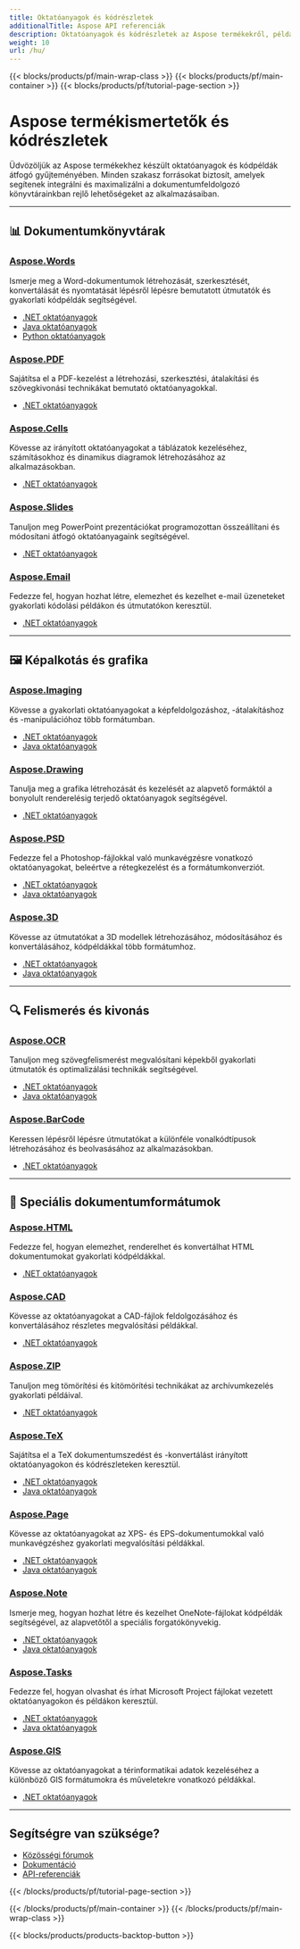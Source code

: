 ```yaml
---
title: Oktatóanyagok és kódrészletek
additionalTitle: Aspose API referenciák
description: Oktatóanyagok és kódrészletek az Aspose termékekről, például az Aspose.Words, Aspose.Cells, Aspose.PDF és más termékekről. Tartalmazza az Aspose termékek használatának alapvető és haladó oktatóanyagait.
weight: 10
url: /hu/
---
```


{{< blocks/products/pf/main-wrap-class >}}
{{< blocks/products/pf/main-container >}}
{{< blocks/products/pf/tutorial-page-section >}}

# Aspose termékismertetők és kódrészletek

Üdvözöljük az Aspose termékekhez készült oktatóanyagok és kódpéldák átfogó gyűjteményében. Minden szakasz forrásokat biztosít, amelyek segítenek integrálni és maximalizálni a dokumentumfeldolgozó könyvtárainkban rejlő lehetőségeket az alkalmazásaiban.

---

## 📊 Dokumentumkönyvtárak

### [Aspose.Words](../words/hu/)
Ismerje meg a Word-dokumentumok létrehozását, szerkesztését, konvertálását és nyomtatását lépésről lépésre bemutatott útmutatók és gyakorlati kódpéldák segítségével.
- [.NET oktatóanyagok](../words/hu/net/)
- [Java oktatóanyagok](../words/hu/java/)
- [Python oktatóanyagok](../words/hu/python-net/)

### [Aspose.PDF](../pdf/hu/)
Sajátítsa el a PDF-kezelést a létrehozási, szerkesztési, átalakítási és szövegkivonási technikákat bemutató oktatóanyagokkal.
- [.NET oktatóanyagok](../pdf/hu/net/)

### [Aspose.Cells](../cells/hu/)
Kövesse az irányított oktatóanyagokat a táblázatok kezeléséhez, számításokhoz és dinamikus diagramok létrehozásához az alkalmazásokban.
- [.NET oktatóanyagok](../cells/hu/net/)

### [Aspose.Slides](../slides/hu/)
Tanuljon meg PowerPoint prezentációkat programozottan összeállítani és módosítani átfogó oktatóanyagaink segítségével.
- [.NET oktatóanyagok](../slides/hu/net/)

### [Aspose.Email](../email/hu/)
Fedezze fel, hogyan hozhat létre, elemezhet és kezelhet e-mail üzeneteket gyakorlati kódolási példákon és útmutatókon keresztül.
- [.NET oktatóanyagok](../email/hu/net/)

---

## 🖼️ Képalkotás és grafika

### [Aspose.Imaging](../imaging/hu/)
Kövesse a gyakorlati oktatóanyagokat a képfeldolgozáshoz, -átalakításhoz és -manipulációhoz több formátumban.
- [.NET oktatóanyagok](../imaging/hu/net/)
- [Java oktatóanyagok](../imaging/hu/java/)

### [Aspose.Drawing](../drawing/hu/)
Tanulja meg a grafika létrehozását és kezelését az alapvető formáktól a bonyolult renderelésig terjedő oktatóanyagok segítségével.
- [.NET oktatóanyagok](../drawing/hu/net/)

### [Aspose.PSD](../psd/hu/)
Fedezze fel a Photoshop-fájlokkal való munkavégzésre vonatkozó oktatóanyagokat, beleértve a rétegkezelést és a formátumkonverziót.
- [.NET oktatóanyagok](../psd/hu/net/)
- [Java oktatóanyagok](../psd/hu/java/)

### [Aspose.3D](../3d/hu/)
Kövesse az útmutatókat a 3D modellek létrehozásához, módosításához és konvertálásához, kódpéldákkal több formátumhoz.
- [.NET oktatóanyagok](../3d/hu/net/)
- [Java oktatóanyagok](../3d/hu/java/)

---

## 🔍 Felismerés és kivonás

### [Aspose.OCR](../ocr/hu/)
Tanuljon meg szövegfelismerést megvalósítani képekből gyakorlati útmutatók és optimalizálási technikák segítségével.
- [.NET oktatóanyagok](../ocr/hu/net/)
- [Java oktatóanyagok](../ocr/hu/java/)

### [Aspose.BarCode](../vonalkód/hu/)
Keressen lépésről lépésre útmutatókat a különféle vonalkódtípusok létrehozásához és beolvasásához az alkalmazásokban.
- [.NET oktatóanyagok](../barcode/hu/net/)

---

## 📝 Speciális dokumentumformátumok

### [Aspose.HTML](../html/hu/)
Fedezze fel, hogyan elemezhet, renderelhet és konvertálhat HTML dokumentumokat gyakorlati kódpéldákkal.
- [.NET oktatóanyagok](../html/hu/net/)

### [Aspose.CAD](../cad/hu/)
Kövesse az oktatóanyagokat a CAD-fájlok feldolgozásához és konvertálásához részletes megvalósítási példákkal.
- [.NET oktatóanyagok](../cad/hu/net/)

### [Aspose.ZIP](../zip/hu/)
Tanuljon meg tömörítési és kitömörítési technikákat az archívumkezelés gyakorlati példáival.
- [.NET oktatóanyagok](../zip/hu/net/)

### [Aspose.TeX](../tex/hu/)
Sajátítsa el a TeX dokumentumszedést és -konvertálást irányított oktatóanyagokon és kódrészleteken keresztül.
- [.NET oktatóanyagok](../tex/hu/net/)
- [Java oktatóanyagok](../tex/hu/java/)

### [Aspose.Page](../page/hu/)
Kövesse az oktatóanyagokat az XPS- és EPS-dokumentumokkal való munkavégzéshez gyakorlati megvalósítási példákkal.
- [.NET oktatóanyagok](../page/hu/net/)
- [Java oktatóanyagok](../page/hu/java/)

### [Aspose.Note](../note/hu/)
Ismerje meg, hogyan hozhat létre és kezelhet OneNote-fájlokat kódpéldák segítségével, az alapvetőtől a speciális forgatókönyvekig.
- [.NET oktatóanyagok](../note/hu/net/)
- [Java oktatóanyagok](../note/hu/java/)

### [Aspose.Tasks](../tasks/hu/)
Fedezze fel, hogyan olvashat és írhat Microsoft Project fájlokat vezetett oktatóanyagokon és példákon keresztül.
- [.NET oktatóanyagok](../tasks/hu/net/)
- [Java oktatóanyagok](../tasks/hu/java/)

### [Aspose.GIS](../gis/hu/)
Kövesse az oktatóanyagokat a térinformatikai adatok kezeléséhez a különböző GIS formátumokra és műveletekre vonatkozó példákkal.
- [.NET oktatóanyagok](../gis/hu/net/)

---

## Segítségre van szüksége?

- [Közösségi fórumok](https://forum.aspose.com/)
- [Dokumentáció](https://docs.aspose.com/)
- [API-referenciák](https://reference.aspose.com/)

{{< /blocks/products/pf/tutorial-page-section >}}

{{< /blocks/products/pf/main-container >}}
{{< /blocks/products/pf/main-wrap-class >}}

{{< blocks/products/products-backtop-button >}}
